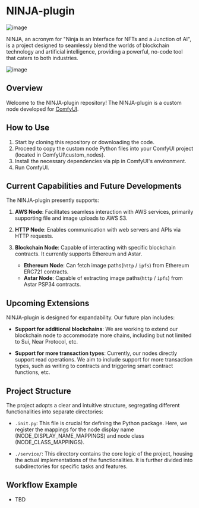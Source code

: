 # NINJA-plugin
![image](https://github.com/senshilabs/NINJA-plugin/assets/10369528/3172eef7-f346-401a-aaf0-9931d6b56daa)

NINJA, an acronym for "Ninja is an Interface for NFTs and a Junction of AI", is a project designed to seamlessly blend the worlds of blockchain technology and artificial intelligence, providing a powerful, no-code tool that caters to both industries.

![image](https://github.com/senshilabs/NINJA-plugin/assets/10369528/2b821923-a497-40dd-ad31-03fc9001da40)

## Overview

Welcome to the NINJA-plugin repository! The NINJA-plugin is a custom node developed for [ComfyUI](https://github.com/comfyanonymous/ComfyUI). 

## How to Use

1. Start by cloning this repository or downloading the code.
2. Proceed to copy the custom node Python files into your ComfyUI project (located in ComfyUI\custom_nodes).
3. Install the necessary dependencies via pip in ComfyUI's environment.
4. Run ComfyUI.

## Current Capabilities and Future Developments

The NINJA-plugin presently supports:

1. **AWS Node**: Facilitates seamless interaction with AWS services, primarily supporting file and image uploads to AWS S3.

2. **HTTP Node**: Enables communication with web servers and APIs via HTTP requests.

3. **Blockchain Node**: Capable of interacting with specific blockchain contracts. It currently supports Ethereum and Astar.
   - **Ethereum Node**: Can fetch image paths(`http` / `ipfs`) from Ethereum ERC721 contracts.
   - **Astar Node**: Capable of extracting image paths(`http` / `ipfs`) from Astar PSP34 contracts.

## Upcoming Extensions

NINJA-plugin is designed for expandability. Our future plan includes:

- **Support for additional blockchains**: We are working to extend our blockchain node to accommodate more chains, including but not limited to Sui, Near Protocol, etc.

- **Support for more transaction types**: Currently, our nodes directly support read operations. We aim to include support for more transaction types, such as writing to contracts and triggering smart contract functions, etc.

## Project Structure

The project adopts a clear and intuitive structure, segregating different functionalities into separate directories:

- `.init.py`: This file is crucial for defining the Python package. Here, we register the mappings for the node display name (NODE_DISPLAY_NAME_MAPPINGS) and node class (NODE_CLASS_MAPPINGS).

- `./service/`: This directory contains the core logic of the project, housing the actual implementations of the functionalities. It is further divided into subdirectories for specific tasks and features.

## Workflow Example
- TBD

